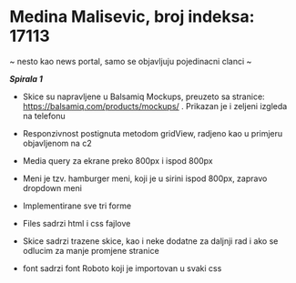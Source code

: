 # Medina Malisevic, broj indeksa: 17113

~ nesto kao news portal, samo se objavljuju pojedinacni clanci ~

***Spirala 1***

- Skice su napravljene u Balsamiq Mockups, preuzeto sa stranice: https://balsamiq.com/products/mockups/ . Prikazan je i zeljeni izgleda na telefonu
- Responzivnost postignuta metodom gridView, radjeno kao u primjeru objavljenom na c2
- Media query za ekrane preko 800px i ispod 800px
- Meni je tzv. hamburger meni, koji je u sirini ispod 800px, zapravo dropdown meni
- Implementirane sve tri forme

- Files sadrzi html i css fajlove
- Skice sadrzi trazene skice, kao i neke dodatne za daljnji rad i ako se odlucim za manje promjene stranice
- font sadrzi font Roboto koji je importovan u svaki css
